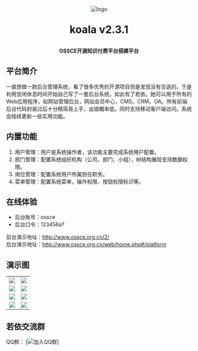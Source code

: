 <p align="center">
	<img alt="logo" src="http://www.ossce.org.cn/attachment/images/2/2022/04/J6fWg4b5w8bc5D3zB8669IDGgWz8g6.jpg">
</p>
<h1 align="center" style="margin: 30px 0 30px; font-weight: bold;">koala v2.3.1</h1>
<h4 align="center">OSSCE开源知识付费平台搭建平台</h4>

## 平台简介

一直想做一款后台管理系统，看了很多优秀的开源项目但是发现没有合适的。于是利用空闲休息时间开始自己写了一套后台系统。如此有了若依。她可以用于所有的Web应用程序，如网站管理后台，网站会员中心，CMS，CRM，OA。所有前端后台代码封装过后十分精简易上手，出错概率低。同时支持移动客户端访问。系统会陆续更新一些实用功能。

## 内置功能

1.  用户管理：用户是系统操作者，该功能主要完成系统用户配置。
2.  部门管理：配置系统组织机构（公司、部门、小组），树结构展现支持数据权限。
3.  岗位管理：配置系统用户所属担任职务。
4.  菜单管理：配置系统菜单，操作权限，按钮权限标识等。

## 在线体验

- 后台账号：ossce
- 后台口令：123456a?

前台演示地址：http://www.ossce.org.cn/2/  
后台演示地址：http://www.ossce.org.cn/web/home.php#/platform

## 演示图

<table>
    <tr>
        <td><img src="http://www.ossce.org.cn/attachment/images/2/2022/06/lLO17mZljLjp77Zll3dmm73ZmbMY47.png"/></td>
        <td><img src="http://www.ossce.org.cn/attachment/images/2/2022/06/j1bhqTR9bGHQnB6ijpbJtT9qtj1Rig.png"/></td>
    </tr>
    <tr>
        <td><img src="http://www.ossce.org.cn/attachment/images/2/2022/06/h2yKvxkYgx82SynEnxDXcqzCxsdcRQ.png"/></td>
        <td><img src="http://www.ossce.org.cn/attachment/images/2/2022/06/CDJZf5vcLUcjJCcggVUuV135gVuAfp.jpg"/></td>
    </tr>
    <tr>
        <td><img src="http://www.ossce.org.cn/attachment/images/2/2022/06/AM5SsSVv4HE5bibSI52sfv3m5z4EhM.png"/></td>
        <td><img src="http://www.ossce.org.cn/attachment/images/2/2022/06/McCj1CxVZn152hrJXjQB2Em5xJv42E.png"/></td>
    </tr>
	<tr>
        <td><img src="http://www.ossce.org.cn/attachment/images/2/2022/06/KORIgIzoiARRxO0v4o1Xa442iOwG1A.png"/></td>
        <td><img src="http://www.ossce.org.cn/attachment/images/2/2022/06/QLGpM5iImFMkzKGUD6fNu55QzGLFnI.png"/></td>
    </tr>	 
</table>


## 若依交流群

QQ群： [![加入QQ群](https://img.shields.io/badge/已满-1389287-blue.svg)]
